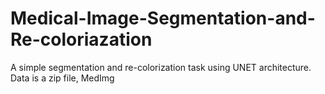 # Medical-Image-Segmentation-and-Re-coloriazation
A simple segmentation and re-colorization task using UNET architecture.
Data is a zip file, MedImg
